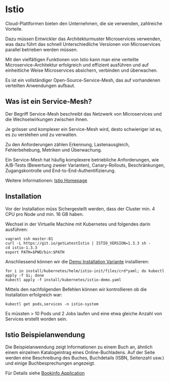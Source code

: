 Istio
=====

Cloud-Plattformen bieten den Unternehmen, die sie verwenden, zahlreiche Vorteile.

Dazu müssen Entwickler das Architekturmuster Microservices verwenden, was dazu führt das schnell Unterschiedliche Versionen von Microservices parallel betrieben werden müssen.

Mit den vielfältigen Funktionen von Istio kann man eine verteilte Microservice-Architektur erfolgreich und effizient ausführen und auf einheitliche Weise Microservices absichern, verbinden und überwachen.

Es ist ein vollständiger Open-Source-Service-Mesh, das auf vorhandenen verteilten Anwendungen aufbaut.

Was ist ein Service-Mesh?
-------------------------

Der Begriff Service-Mesh beschreibt das Netzwerk von Microservices und die Wechselwirkungen zwischen ihnen. 

Je grösser und komplexer ein Service-Mesh wird, desto schwieriger ist es, es zu verstehen und zu verwalten. 

Zu den Anforderungen zählen Erkennung, Lastenausgleich, Fehlerbehebung, Metriken und Überwachung. 

Ein Service-Mesh hat häufig komplexere betriebliche Anforderungen, wie A/B-Tests (Bewertung zweier Varianten), Canary-Rollouts, Beschränkungen, Zugangskontrolle und End-to-End-Authentifizierung.

Weitere Informationen: [Istio Homepage](https://istio.io/docs/concepts/what-is-istio/)

Installation
------------

Vor der Installation müss Sichergestellt werden, dass der Cluster min. 4 CPU pro Node und min. 16 GB haben. 

Wechsel in der Virtuelle Machine mit Kubernetes und folgendes darin ausführen:

    vagrant ssh master-01
    curl -L https://git.io/getLatestIstio | ISTIO_VERSION=1.3.3 sh -
    cd istio-1.3.3
    export PATH=$PWD/bin:$PATH
    
Anschliessend können wir die [Demo Installation Variante](https://istio.io/docs/setup/install/kubernetes/#installation-steps) installieren:

    for i in install/kubernetes/helm/istio-init/files/crd*yaml; do kubectl apply -f $i; done
    kubectl apply -f install/kubernetes/istio-demo.yaml
    
Mittels den nachfolgenden Befehlen können wir kontrollieren ob die Installation erfolgreich war:

    kubectl get pods,services -n istio-system 
    
Es müssten > 10 Pods und 2 Jobs laufen und eine etwa gleiche Anzahl von Services erstellt worden sein.

Istio Beispielanwendung
-----------------------

Die Beispielanwendung zeigt Informationen zu einem Buch an, ähnlich einem einzelnen Katalogeintrag eines Online-Buchladens. Auf der Seite werden eine Beschreibung des Buches, Buchdetails (ISBN, Seitenzahl usw.) und einige Buchbesprechungen angezeigt.

Für Details siehe [Bookinfo Application](https://istio.io/docs/examples/bookinfo/)






